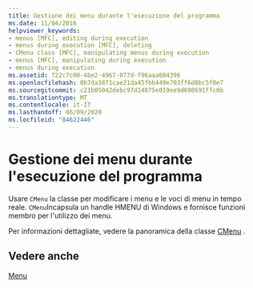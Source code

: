 ```yaml
---
title: Gestione dei menu durante l'esecuzione del programma
ms.date: 11/04/2016
helpviewer_keywords:
- menus [MFC], editing during execution
- menus during execution [MFC], deleting
- CMenu class [MFC], manipulating menus during execution
- menus [MFC], manipulating during execution
- menus during execution
ms.assetid: 722c7c00-4be2-4967-877d-f96aaa604396
ms.openlocfilehash: 0b7da3871cae21da45fbb449e703ff6d8bc5f0e7
ms.sourcegitcommit: c21b05042debc97d14875e019ee9d698691ffc0b
ms.translationtype: MT
ms.contentlocale: it-IT
ms.lasthandoff: 06/09/2020
ms.locfileid: "84622446"
---
```

# <a name="manipulating-menus-during-program-execution"></a>Gestione dei menu durante l'esecuzione del programma

Usare `CMenu` la classe per modificare i menu e le voci di menu in tempo reale. `CMenu`Incapsula un handle HMENU di Windows e fornisce funzioni membro per l'utilizzo dei menu.

Per informazioni dettagliate, vedere la panoramica della classe [CMenu](reference/cmenu-class.md) .

## <a name="see-also"></a>Vedere anche

[Menu](menus-mfc.md)

